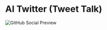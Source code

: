 # AI Twitter (Tweet Talk)
![GitHub Social Preview](https://github.com/user-attachments/assets/088788f3-3439-430b-b12f-0b07c9ada894)


